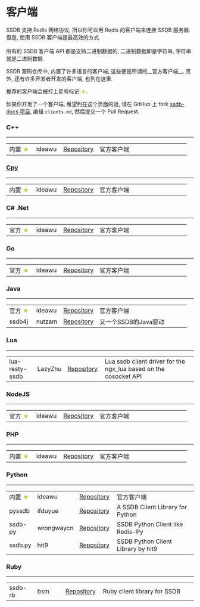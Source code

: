 # 客户端

<div class="alert alert-success">
	SSDB 支持 Redis 网络协议, 所以你可以用 Redis 的客户端来连接 SSDB 服务器. 但是, 使用 SSDB 客户端是最高效的方式.
	<br/><br/>
	所有的 SSDB 客户端 API 都是支持二进制数据的, 二进制数据即是字符串, 字符串就是二进制数据.
</div>

SSDB 源码仓库中, 内置了许多语言的客户端, 这些便是所谓的__官方客户端__. 另外, 还有许多开发者开发的客户端, 也列在这里.

推荐的客户端会被打上星号标记 <span style="color: #cc3;">★</span>.

如果你开发了一个客户端, 希望列在这个页面的话, 请在 GitHub 上 fork [ssdb-docs 项目](https://github.com/ideawu/ssdb-docs), 编辑 ```clients.md```, 然后提交一个 Pull Request.

### C++

---

<table width="100%">
	<tr>
		<td width="15%">内置 <span style="color: #cc3;">★</span></td>
		<td width="15%">ideawu</td>
		<td width="20%">
			<a href="https://github.com/ideawu/ssdb">Repository</a>
		</td>
		<td>
			官方客户端
		</td>
	</tr>
</table>

### [Cpy](https://github.com/ideawu/cpy)

---

<table width="100%">
	<tr>
		<td width="15%">内置 <span style="color: #cc3;">★</span></td>
		<td width="15%">ideawu</td>
		<td width="20%">
			<a href="https://github.com/ideawu/ssdb">Repository</a>
		</td>
		<td>
			官方客户端
		</td>
	</tr>
</table>

<h3>C# .Net</h3>

---

<table width="100%">
	<tr>
		<td width="15%">官方 <span style="color: #cc3;">★</span></td>
		<td width="15%">ideawu</td>
		<td width="20%">
			<a href="https://github.com/ssdb/dotnetssdb">Repository</a>
		</td>
		<td>
			官方客户端
		</td>
	</tr>
</table>

### Go

---

<table width="100%">
	<tr>
		<td width="15%">官方 <span style="color: #cc3;">★</span></td>
		<td width="15%">ideawu</td>
		<td width="20%">
			<a href="https://github.com/ssdb/gossdb">Repository</a>
		</td>
		<td>
			官方客户端
		</td>
	</tr>
</table>

### Java

---

<table width="100%">
	<tr>
		<td width="15%">官方 <span style="color: #cc3;">★</span></td>
		<td width="15%">ideawu</td>
		<td width="20%">
			<a href="https://github.com/ssdb/javassdb">Repository</a>
		</td>
		<td>
			官方客户端
		</td>
	</tr>
	<tr>
		<td width="15%">ssdb4j</td>
		<td width="15%">nutzam</td>
		<td width="20%">
			<a href="https://github.com/nutzam/ssdb4j">Repository</a>
		</td>
		<td>
			又一个SSDB的Java驱动
		</td>
	</tr>
</table>

### Lua

---

<table width="100%">
	<tr>
		<td width="15%">lua-resty-ssdb</td>
		<td width="15%">LazyZhu</td>
		<td width="20%">
			<a href="https://github.com/LazyZhu/lua-resty-ssdb">Repository</a>
		</td>
		<td>
			Lua ssdb client driver for the ngx_lua based on the cosocket API
		</td>
	</tr>
</table>

### NodeJS

---

<table width="100%">
	<tr>
		<td width="15%">官方 <span style="color: #cc3;">★</span></td>
		<td width="15%">ideawu</td>
		<td width="20%">
			<a href="https://github.com/ssdb/nodessdb">Repository</a>
		</td>
		<td>
			官方客户端
		</td>
	</tr>
</table>

### PHP

---

<table width="100%">
	<tr>
		<td width="15%">内置 <span style="color: #cc3;">★</span></td>
		<td width="15%">ideawu</td>
		<td width="20%">
			<a href="https://github.com/ideawu/ssdb">Repository</a>
		</td>
		<td>
			官方客户端
		</td>
	</tr>
</table>

### Python

---

<table width="100%">
	<tr>
		<td width="15%">内置 <span style="color: #cc3;">★</span></td>
		<td width="15%">ideawu</td>
		<td width="20%">
			<a href="https://github.com/ideawu/ssdb">Repository</a>
		</td>
		<td>
			官方客户端
		</td>
	</tr>
	<tr>
		<td width="15%">pyssdb</td>
		<td width="15%">ifduyue</td>
		<td width="20%">
			<a href="https://github.com/ifduyue/pyssdb">Repository</a>
		</td>
		<td>
			A SSDB Client Library for Python
		</td>
	</tr>
	<tr>
		<td width="15%">ssdb-py</td>
		<td width="15%">wrongwaycn</td>
		<td width="20%">
			<a href="https://github.com/wrongwaycn/ssdb-py">Repository</a>
		</td>
		<td>
			SSDB Python Client like Redis-Py
		</td>
	</tr>
	<tr>
		<td width="15%">ssdb.py</td>
		<td width="15%">hit9</td>
		<td width="20%">
			<a href="https://github.com/hit9/ssdb.py">Repository</a>
		</td>
		<td>
			SSDB Python Client Library by hit9
		</td>
	</tr>
</table>

### Ruby

---

<table width="100%">
	<tr>
		<td width="15%">ssdb-rb</td>
		<td width="15%">bsm</td>
		<td width="20%">
			<a href="https://github.com/bsm/ssdb-rb">Repository</a>
		</td>
		<td>
			Ruby client library for SSDB
		</td>
	</tr>
</table>

